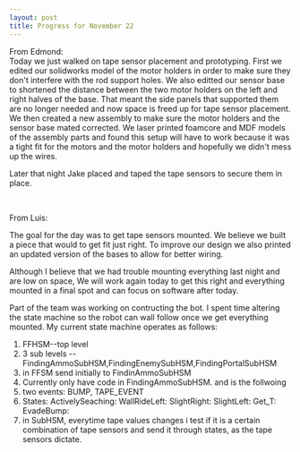 ```yaml
---
layout: post
title: Progress for November 22
---
```


<p>From Edmond: <br/> 
Today we just walked on tape sensor placement and prototyping. First we edited our solidworks model of the motor holders in order to make sure they don't interfere with the rod support holes. We also editted our sensor base to shortened the distance between the two motor holders on the left and right halves of the base. That meant the side panels that supported them are no longer needed and now space is freed up for tape sensor placement. We then created a new assembly to make sure the motor holders and the sensor base mated corrected. We laser printed foamcore and MDF models of the assembly parts and found this setup will have to work because it was a tight fit for the motors and the motor holders and hopefully we didn't mess up the wires.</p>

<p>Later that night Jake placed and taped the tape sensors to secure them in place. </p><br />

<p>From Luis: <br />

The goal for the day was to get tape sensors mounted. We believe we built a piece that would to get fit just right. To improve our design we also printed an updated version of the bases to allow for better wiring. <br />

Although I believe that we had trouble mounting everything last night and are low on space, We will work again today to get this right and everything mounted in a final spot and can focus on software after today. <br />

Part of the team was working on contructing the bot. I spent time altering the state machine so the robot can wall follow once we get everything mounted. 
My current state machine operates as follows: <br />

<ol>
	<li>FFHSM--top level</li>
	<li>3 sub levels -- FindingAmmoSubHSM,FindingEnemySubHSM,FindingPortalSubHSM</li>
	<li>in FFSM send initially to FindinAmmoSubHSM</li>
	<li>Currently only have code in FindingAmmoSubHSM. and is the follwoing</li>
	<li>two events: BUMP, TAPE_EVENT</li>
	<li>States: ActivelySeaching: WallRideLeft: SlightRight: SlightLeft: Get_T: EvadeBump:</li>
	<li>in SubHSM, everytime tape values changes i test if it is a certain combination of tape sensors and send it through states, as the tape sensors dictate.</li>
</ol>
</p>

